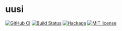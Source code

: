 # uusi

[![GitHub CI](https://github.com/berberman/uusi/workflows/CI/badge.svg)](https://github.com/berberman/uusi/actions)
[![Build Status](https://travis-ci.com/berberman/uusi.svg?branch=master)](https://travis-ci.com/berberman/uusi)
[![Hackage](https://img.shields.io/hackage/v/uusi.svg?logo=haskell)](https://hackage.haskell.org/package/uusi)
[![MIT license](https://img.shields.io/badge/license-MIT-blue.svg)](LICENSE)
